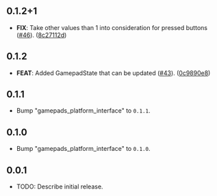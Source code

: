 ## 0.1.2+1

 - **FIX**: Take other values than 1 into consideration for pressed buttons ([#46](https://github.com/flame-engine/gamepads/issues/46)). ([8c27112d](https://github.com/flame-engine/gamepads/commit/8c27112ddf1f2d0ea8e07bdcdd13c84546a72836))

## 0.1.2

 - **FEAT**: Added GamepadState that can be updated ([#43](https://github.com/flame-engine/gamepads/issues/43)). ([0c9890e8](https://github.com/flame-engine/gamepads/commit/0c9890e80c423621c52226521612e307d8419308))

## 0.1.1

 - Bump "gamepads_platform_interface" to `0.1.1`.

## 0.1.0

 - Bump "gamepads_platform_interface" to `0.1.0`.

## 0.0.1

* TODO: Describe initial release.

